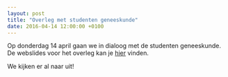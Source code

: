 ```yaml
---
layout: post
title: "Overleg met studenten geneeskunde"
date: 2016-04-14 12:00:00 +0100
---
```

Op donderdag 14 april gaan we in dialoog met de studenten geneeskunde. De webslides voor het overleg kan je [hier](http://slides.com/estherdeloof/deck) vinden.

We kijken er al naar uit!